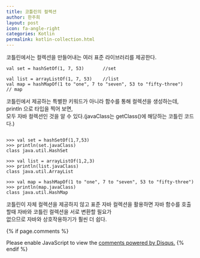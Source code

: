 ```yaml
---
title: 코틀린의 컬렉션
author: 한주희
layout: post
icon: fa-angle-right
categories: Kotlin
permalink: kotlin-collection.html
---
```


코틀린에서는 컬렉션을 만들어내는 여러 표준 라이브러리를 제공한다.
```Kotiln
val set = hashSetOf(1, 7, 53)       //set

val list = arrayListOf(1, 7, 53)    //list
val map = hashMapOf(1 to "one", 7 to "seven", 53 to "fifty-three")   // map
```

코틀린에서 제공하는 특별한 키워드가 아니라 함수를 통해 컬렉션을 생성하는데, println 으로 타입을 찍어 보면,
<br>모두 자바 컬렉션인 것을 알 수 있다.(javaClass는 getClass()에 해당하는 코틀린 코드다.)
```Kotiln

>>> val set = hashSetOf(1,7,53)
>>> println(set.javaClass)
class java.util.HashSet

>>> val list = arrayListOf(1,2,3)
>>> println(list.javaClass)
class java.util.ArrayList

>>> val map = hashMapOf(1 to "one", 7 to "seven", 53 to "fifty-three")
>>> println(map.javaClass)
class java.util.HashMap

```
 코틀린이 자체 컬렉션을 제공하지 않고 표준 자바 컬렉션을 활용하면 자바 함수를 호출 할때 자바와 코틀린 컬렉션을 서로 변환할 필요가
 <br>없으므로 자바와 상호작용하기가 훨씬 더 쉽다.




 {% if page.comments %}

 <div id="disqus_thread"></div>
 <script>

 /**
 *  RECOMMENDED CONFIGURATION VARIABLES: EDIT AND UNCOMMENT THE SECTION BELOW TO INSERT DYNAMIC VALUES FROM YOUR PLATFORM OR CMS.
 *  LEARN WHY DEFINING THESE VARIABLES IS IMPORTANT: https://disqus.com/admin/universalcode/#configuration-variables*/
 /*
 var disqus_config = function () {
 this.page.url = PAGE_URL;  // Replace PAGE_URL with your page's canonical URL variable
 this.page.identifier = PAGE_IDENTIFIER; // Replace PAGE_IDENTIFIER with your page's unique identifier variable
 };
 */
 (function() { // DON'T EDIT BELOW THIS LINE
 var d = document, s = d.createElement('script');
 s.src = 'https://juhee-studynote.disqus.com/embed.js';
 s.setAttribute('data-timestamp', +new Date());
 (d.head || d.body).appendChild(s);
 })();
 </script>
 <noscript>Please enable JavaScript to view the <a href="https://disqus.com/?ref_noscript">comments powered by Disqus.</a></noscript>
 {% endif %}
